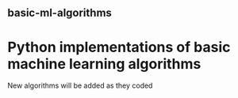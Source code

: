 ## basic-ml-algorithms

# Python implementations of basic machine learning algorithms

New algorithms will be added as they coded
